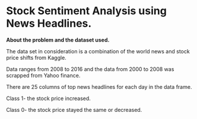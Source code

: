 # Stock Sentiment Analysis using News Headlines.

**About the problem and the dataset used.**

The data set in consideration is a combination of the world news and stock price shifts from Kaggle.

Data ranges from 2008 to 2016 and the data from 2000 to 2008 was scrapped from Yahoo finance.

There are 25 columns of top news headlines for each day in the data frame.

Class 1- the stock price increased.

Class 0- the stock price stayed the same or decreased.
